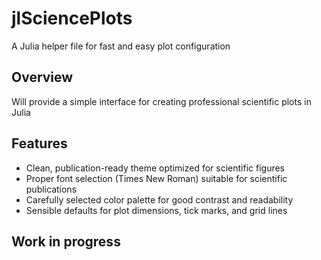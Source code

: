 # jlSciencePlots

A Julia helper file for fast and easy plot configuration

## Overview

Will provide a simple interface for creating professional scientific plots in Julia

## Features

- Clean, publication-ready theme optimized for scientific figures
- Proper font selection (Times New Roman) suitable for scientific publications
- Carefully selected color palette for good contrast and readability
- Sensible defaults for plot dimensions, tick marks, and grid lines

## Work in progress

